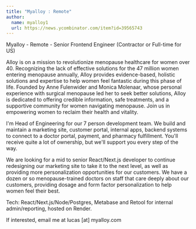 ```yaml
---
title: "Myalloy : Remote"
author:
  name: myalloy1
  url: https://news.ycombinator.com/item?id=39565743
---
```

Myalloy - Remote - Senior Frontend Engineer (Contractor or Full-time for US)

Alloy is on a mission to revolutionize menopause healthcare for women over 40. Recognizing the lack of effective solutions for the 47 million women entering menopause annually, Alloy provides evidence-based, holistic solutions and expertise to help women feel fantastic during this phase of life. Founded by Anne Fulenwider and Monica Molenaar, whose personal experience with surgical menopause led her to seek better solutions, Alloy is dedicated to offering credible information, safe treatments, and a supportive community for women navigating menopause. Join us in empowering women to reclaim their health and vitality.

I&#x27;m Head of Engineering for our 7 person development team. We build and maintain a marketing site, customer portal, internal apps, backend systems to connect to a doctor portal, payment, and pharmacy fulfillment. You&#x27;ll receive quite a lot of ownership, but we&#x27;ll support you every step of the way.

We are looking for a mid to senior React&#x2F;Next.js developer to continue redesigning our marketing site to take it to the next level, as well as providing more personalization opportunities for our customers. We have a dozen or so menopause-trained doctors on staff that care deeply about our customers, providing dosage and form factor personalization to help women feel their best.

Tech: React&#x2F;Next.js&#x2F;Node&#x2F;Postgres, Metabase and Retool for internal admin&#x2F;reporting, hosted on Render.

If interested, email me at lucas [at] myalloy.com
